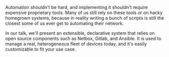 Automation shouldn't be hard, and implementing it shouldn't require expensive
proprietary tools. Many of us still rely on these tools or on hacky homegrown
systems, because in reality writing a bunch of scripts is still the closest some
of us ever get to automating their network.

In our talk, we'll present an extensible, declarative system that relies on open
source components such as Netbox, Gitlab, and Ansible. It is used to manage a
real, heterogeneous fleet of devices today, and it's easily customizable to fit
your use case.
